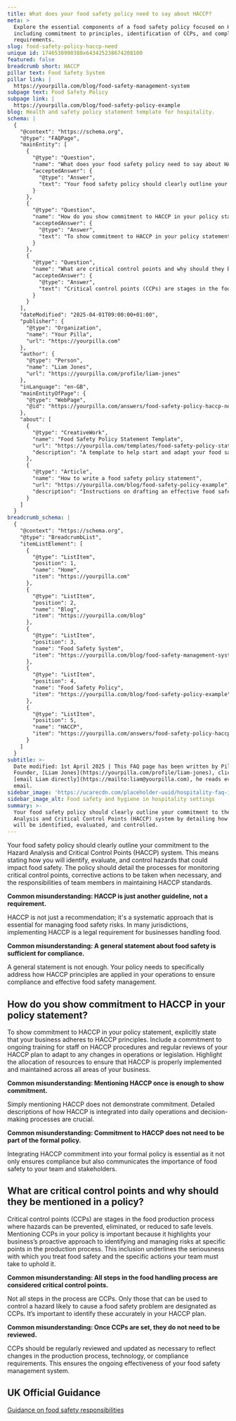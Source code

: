 ```yaml
---
title: What does your food safety policy need to say about HACCP?
meta: >
  Explore the essential components of a food safety policy focused on HACCP,
  including commitment to principles, identification of CCPs, and compliance
  requirements.
slug: food-safety-policy-haccp-need
unique id: 1746538990380x643425238674208100
featured: false
breadcrumb short: HACCP
pillar text: Food Safety System
pillar link: |
  https://yourpilla.com/blog/food-safety-management-system
subpage text: Food Safety Policy
subpage link: |
  https://yourpilla.com/blog/food-safety-policy-example
blog: Health and safety policy statement template for hospitality.
schema: |
  {
    "@context": "https://schema.org",
    "@type": "FAQPage",
    "mainEntity": [
      {
        "@type": "Question",
        "name": "What does your food safety policy need to say about HACCP?",
        "acceptedAnswer": {
          "@type": "Answer",
          "text": "Your food safety policy should clearly outline your commitment to the Hazard Analysis and Critical Control Points (HACCP) system by detailing how hazards will be identified, evaluated, and controlled. The policy must include processes for monitoring critical control points, corrective actions for deviations, and the responsibilities of team members in maintaining HACCP standards."
        }
      },
      {
        "@type": "Question",
        "name": "How do you show commitment to HACCP in your policy statement?",
        "acceptedAnswer": {
          "@type": "Answer",
          "text": "To show commitment to HACCP in your policy statement, explicitly state adherence to HACCP principles, include commitments to ongoing HACCP training for staff, and regular reviews of your HACCP plan to ensure it reflects any operational changes or new legislation. Allocate resources to ensure that HACCP is properly implemented and maintained in all business areas."
        }
      },
      {
        "@type": "Question",
        "name": "What are critical control points and why should they be mentioned in a policy?",
        "acceptedAnswer": {
          "@type": "Answer",
          "text": "Critical control points (CCPs) are stages in the food production process where hazards can be effectively controlled. Mentioning CCPs in your policy underscores your proactive approach to managing food safety risks and highlights the specific actions necessary to manage hazards at these critical stages. CCPs should be regularly reviewed and updated as necessary."
        }
      }
    ],
    "dateModified": "2025-04-01T09:00:00+01:00",
    "publisher": {
      "@type": "Organization",
      "name": "Your Pilla",
      "url": "https://yourpilla.com"
    },
    "author": {
      "@type": "Person",
      "name": "Liam Jones",
      "url": "https://yourpilla.com/profile/liam-jones"
    },
    "inLanguage": "en-GB",
    "mainEntityOfPage": {
      "@type": "WebPage",
      "@id": "https://yourpilla.com/answers/food-safety-policy-haccp-need"
    },
    "about": [
      {
        "@type": "CreativeWork",
        "name": "Food Safety Policy Statement Template",
        "url": "https://yourpilla.com/templates/food-safety-policy-statement",
        "description": "A template to help start and adapt your food safety policy statement appropriately for HACCP compliance."
      },
      {
        "@type": "Article",
        "name": "How to write a food safety policy statement",
        "url": "https://yourpilla.com/blog/food-safety-policy-example",
        "description": "Instructions on drafting an effective food safety policy statement that fulfils HACCP requirements."
      }
    ]
  }
breadcrumb_schema: |
  {
    "@context": "https://schema.org",
    "@type": "BreadcrumbList",
    "itemListElement": [
      {
        "@type": "ListItem",
        "position": 1,
        "name": "Home",
        "item": "https://yourpilla.com"
      },
      {
        "@type": "ListItem",
        "position": 2,
        "name": "Blog",
        "item": "https://yourpilla.com/blog"
      },
      {
        "@type": "ListItem",
        "position": 3,
        "name": "Food Safety System",
        "item": "https://yourpilla.com/blog/food-safety-management-system"
      },
      {
        "@type": "ListItem",
        "position": 4,
        "name": "Food Safety Policy",
        "item": "https://yourpilla.com/blog/food-safety-policy-example"
      },
      {
        "@type": "ListItem",
        "position": 5,
        "name": "HACCP",
        "item": "https://yourpilla.com/answers/food-safety-policy-haccp-need"
      }
    ]
  }
subtitle: >-
  Date modified: 1st April 2025 | This FAQ page has been written by Pilla
  Founder, [Liam Jones](https://yourpilla.com/profile/liam-jones), click to
  [email Liam directly](https://mailto:liam@yourpilla.com), he reads every
  email.
sidebar_image: 'https://ucarecdn.com/placeholder-uuid/hospitality-faq-image.jpg'
sidebar_image_alt: Food safety and hygiene in hospitality settings
summary: >-
  Your food safety policy should clearly outline your commitment to the Hazard
  Analysis and Critical Control Points (HACCP) system by detailing how hazards
  will be identified, evaluated, and controlled.
---
```

Your food safety policy should clearly outline your commitment to the Hazard Analysis and Critical Control Points (HACCP) system. This means stating how you will identify, evaluate, and control hazards that could impact food safety. The policy should detail the processes for monitoring critical control points, corrective actions to be taken when necessary, and the responsibilities of team members in maintaining HACCP standards.

**Common misunderstanding: HACCP is just another guideline, not a requirement.**

HACCP is not just a recommendation; it's a systematic approach that is essential for managing food safety risks. In many jurisdictions, implementing HACCP is a legal requirement for businesses handling food.

**Common misunderstanding: A general statement about food safety is sufficient for compliance.**

A general statement is not enough. Your policy needs to specifically address how HACCP principles are applied in your operations to ensure compliance and effective food safety management.

## How do you show commitment to HACCP in your policy statement?

To show commitment to HACCP in your policy statement, explicitly state that your business adheres to HACCP principles. Include a commitment to ongoing training for staff on HACCP procedures and regular reviews of your HACCP plan to adapt to any changes in operations or legislation. Highlight the allocation of resources to ensure that HACCP is properly implemented and maintained across all areas of your business.

**Common misunderstanding: Mentioning HACCP once is enough to show commitment.**

Simply mentioning HACCP does not demonstrate commitment. Detailed descriptions of how HACCP is integrated into daily operations and decision-making processes are crucial.

**Common misunderstanding: Commitment to HACCP does not need to be part of the formal policy.**

Integrating HACCP commitment into your formal policy is essential as it not only ensures compliance but also communicates the importance of food safety to your team and stakeholders.

## What are critical control points and why should they be mentioned in a policy?

Critical control points (CCPs) are stages in the food production process where hazards can be prevented, eliminated, or reduced to safe levels. Mentioning CCPs in your policy is important because it highlights your business’s proactive approach to identifying and managing risks at specific points in the production process. This inclusion underlines the seriousness with which you treat food safety and the specific actions your team must take to uphold it.

**Common misunderstanding: All steps in the food handling process are considered critical control points.**

Not all steps in the process are CCPs. Only those that can be used to control a hazard likely to cause a food safety problem are designated as CCPs. It’s important to identify these accurately in your HACCP plan.

**Common misunderstanding: Once CCPs are set, they do not need to be reviewed.**

CCPs should be regularly reviewed and updated as necessary to reflect changes in the production process, technology, or compliance requirements. This ensures the ongoing effectiveness of your food safety management system.

## UK Official Guidance

[Guidance on food safety responsibilities](https://www.gov.uk/food-safety-your-responsibilities)

